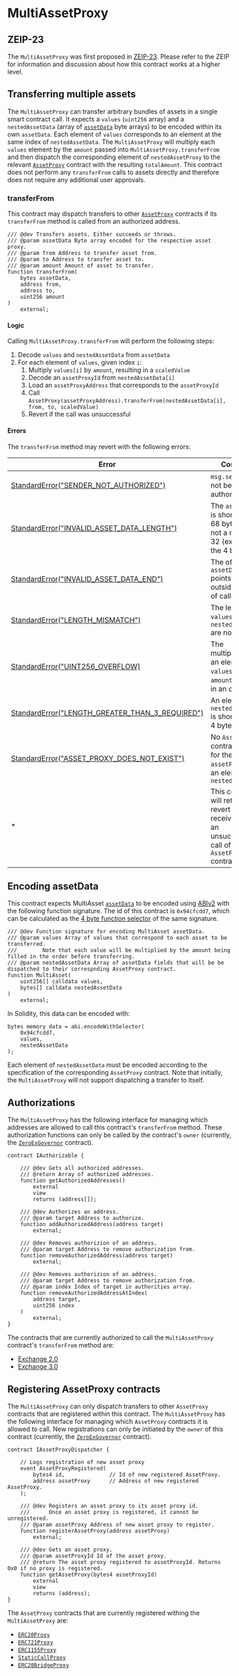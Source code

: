 # MultiAssetProxy

## ZEIP-23

The `MultiAssetProxy` was first proposed in [ZEIP-23](https://github.com/0xProject/ZEIPs/issues/23). Please refer to the ZEIP for information and discussion about how this contract works at a higher level.

## Transferring multiple assets

The `MultiAssetProxy` can transfer arbitrary bundles of assets in a single smart contract call. It expects a `values` (`uint256` array) and a `nestedAssetData` (array of [`assetData`](../v3/v3-specification.md#assetdata) byte arrays) to be encoded within its own `assetData`. Each element of `values` corresponds to an element at the same index of `nestedAssetData`. The `MultiAssetProxy` will multiply each `values` element by the `amount` passed into `MultiAssetProxy.transferFrom` and then dispatch the corresponding element of `nestedAssetProxy` to the relevant [`AssetProxy`](../v3/v3-specification.md#assetproxy) contract with the resulting `totalAmount`. This contract does not perform any `transferFrom` calls to assets directly and therefore does not require any additional user approvals.

### transferFrom

This contract may dispatch transfers to other [`AssetProxy`](../v3/v3-specification.md#assetproxy) contracts if its `transferFrom` method is called from an authorized address.

```solidity
/// @dev Transfers assets. Either succeeds or throws.
/// @param assetData Byte array encoded for the respective asset proxy.
/// @param from Address to transfer asset from.
/// @param to Address to transfer asset to.
/// @param amount Amount of asset to transfer.
function transferFrom(
    bytes assetData,
    address from,
    address to,
    uint256 amount
)
    external;
```

#### Logic

Calling `MultiAssetProxy.transferFrom` will perform the following steps:

1. Decode `values` and `nestedAssetData` from `assetData`
1. For each element of `values`, given index `i`:
   1. Multiply `values[i]` by `amount`, resulting in a `scaledValue`
   1. Decode an `assetProxyId` from `nestedAssetData[i]`
   1. Load an `assetProxyAddress` that corresponds to the `assetProxyId`
   1. Call `AssetProxy(assetProxyAddress).transferFrom(nestedAssetData[i], from, to, scaledValue)`
   1. Revert if the call was unsuccessful

#### Errors

The `transferFrom` method may revert with the following errors:

| Error                                                                                       | Condition                                                                                                 |
| ------------------------------------------------------------------------------------------- | --------------------------------------------------------------------------------------------------------- |
| [StandardError("SENDER_NOT_AUTHORIZED")](../v3/v3-specification.md#standard-error)          | `msg.sender` has not been authorized                                                                      |
| [StandardError("INVALID_ASSET_DATA_LENGTH")](../v3/v3-specification.md#standard-error)      | The `assetData` is shorter than 68 bytes or is not a multiple of 32 (exluding the 4 byte id)              |
| [StandardError("INVALID_ASSET_DATA_END")](../v3/v3-specification.md#standard-error)         | The offset to `assetData` points to outside the end of calldata                                           |
| [StandardError("LENGTH_MISMATCH")](../v3/v3-specification.md#standard-error)                | The lengths of `values` and `nestedAssetData` are not equal                                               |
| [StandardError("UINT256_OVERFLOW)](../v3/v3-specification.md#standard-error)                | The multiplication of an element of `values` and `amount` resulted in an overflow                         |
| [StandardError("LENGTH_GREATER_THAN_3_REQUIRED")](../v3/v3-specification.md#standard-error) | An element of `nestedAssetData` is shorter than 4 bytes                                                   |
| [StandardError("ASSET_PROXY_DOES_NOT_EXIST")](../v3/v3-specification.md#standard-error)     | No `AssetProxy` contract exists for the given `assetProxyId` of an element of `nestedAssetData`           |
| \*                                                                                          | This contract will rethrow any revert data received from an unsuccessful call of an `AssetProxy` contract |

## Encoding assetData

This contract expects MultiAsset [`assetData`](../v3/v3-specification.md#assetdata) to be encoded using [ABIv2](http://solidity.readthedocs.io/en/latest/abi-spec.html) with the following function signature. The id of this contract is `0x94cfcdd7`, which can be calculated as the [4 byte function selector](https://solidity.readthedocs.io/en/latest/abi-spec.html#function-selector) of the same signature.

```solidity
/// @dev Function signature for encoding MultiAsset assetData.
/// @param values Array of values that correspond to each asset to be transferred.
///        Note that each value will be multiplied by the amount being filled in the order before transferring.
/// @param nestedAssetData Array of assetData fields that will be be dispatched to their correspnding AssetProxy contract.
function MultiAsset(
    uint256[] calldata values,
    bytes[] calldata nestedAssetData
)
    external;
```

In Solidity, this data can be encoded with:

```solidity
bytes memory data = abi.encodeWithSelector(
    0x94cfcdd7,
    values,
    nestedAssetData
);
```

Each element of `nestedAssetData` must be encoded according to the specification of the corresponding `AssetProxy` contract. Note that initially, the `MultiAssetProxy` will not support dispatching a transfer to itself.

## Authorizations

The `MultiAssetProxy` has the following interface for managing which addresses are allowed to call this contract's `transferFrom` method. These authorization functions can only be called by the contract's `owner` (currently, the [`ZeroExGovernor`](../v3/v3-specification.md#zeroexgovernor) contract).

```solidity
contract IAuthorizable {

    /// @dev Gets all authorized addresses.
    /// @return Array of authorized addresses.
    function getAuthorizedAddresses()
        external
        view
        returns (address[]);

    /// @dev Authorizes an address.
    /// @param target Address to authorize.
    function addAuthorizedAddress(address target)
        external;

    /// @dev Removes authorizion of an address.
    /// @param target Address to remove authorization from.
    function removeAuthorizedAddress(address target)
        external;

    /// @dev Removes authorizion of an address.
    /// @param target Address to remove authorization from.
    /// @param index Index of target in authorities array.
    function removeAuthorizedAddressAtIndex(
        address target,
        uint256 index
    )
        external;
}
```

The contracts that are currently authorized to call the `MultiAssetProxy` contract's `transferFrom` method are:

- [Exchange 2.0](../v2/v2-specification.md#exchange)
- [Exchange 3.0](../v3/v3-specification.md#exchange)

## Registering AssetProxy contracts

The `MultiAssetProxy` can only dispatch transfers to other `AssetProxy` contracts that are registered within this contract. The `MultiAssetProxy` has the following interface for managing which `AssetProxy` contracts it is allowed to call. New registrations can only be initiated by the `owner` of this contract (currently, the [`ZeroExGovernor`](../v3/zero-ex-governor.md) contract).

```solidity
contract IAssetProxyDispatcher {

    // Logs registration of new asset proxy
    event AssetProxyRegistered(
        bytes4 id,              // Id of new registered AssetProxy.
        address assetProxy      // Address of new registered AssetProxy.
    );

    /// @dev Registers an asset proxy to its asset proxy id.
    ///      Once an asset proxy is registered, it cannot be unregistered.
    /// @param assetProxy Address of new asset proxy to register.
    function registerAssetProxy(address assetProxy)
        external;

    /// @dev Gets an asset proxy.
    /// @param assetProxyId Id of the asset proxy.
    /// @return The asset proxy registered to assetProxyId. Returns 0x0 if no proxy is registered.
    function getAssetProxy(bytes4 assetProxyId)
        external
        view
        returns (address);
}

```

The `AssetProxy` contracts that are currently registered withing the `MultiAssetProxy` are:

- [`ERC20Proxy`](../asset-proxy/erc20-proxy.md)
- [`ERC721Proxy`](../asset-proxy/erc721-proxy.md)
- [`ERC1155Proxy`](../asset-proxy/erc1155-proxy.md)
- [`StaticCallProxy`](../asset-proxy/static-call-proxy.md)
- [`ERC20BridgeProxy`](../asset-proxy/erc20-bridge-proxy.md)
